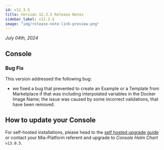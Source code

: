 ```yaml
---
id: v12.3.5
title: Version 12.3.5 Release Notes
sidebar_label: v12.3.5
image: "img/release-note-link-preview.png"
---
```


_July 04th, 2024_

## Console

### Bug Fix

This version addressed the following bug:  
* we fixed a bug that prevented to create an Example or a Template from Marketplace if that was including interpolated variables in the Docker Image Name; the issue was caused by some incorrect validations, that have been removed.

## How to update your Console

For self-hosted installations, please head to the [self hosted upgrade guide](/docs/12.x.x/infrastructure/self-hosted/installation-chart/100_how-to-upgrade#v12---version-upgrades) or contact your Mia-Platform referent and upgrade to _Console Helm Chart_ `v13.0.5`.